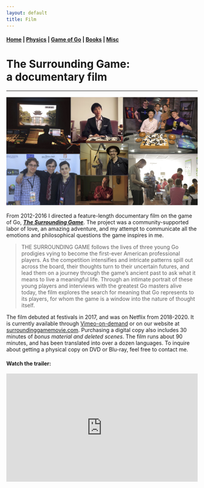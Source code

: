 ```yaml
---
layout: default
title: Film
---
```


#### [Home](index.md) | [Physics](physics.md) | [Game of Go](go.md) | [Books](books.md) | [Misc](misc.md)

# The Surrounding Game: <br/> a documentary film

---

![film image](/images/TSG_collage.png)

From 2012-2016 I directed a feature-length documentary film on the game of Go, **[*The Surrounding Game*](https://www.surroundinggamemovie.com/)**. 
The project was a community-supported labor of love, an amazing adventure, and my attempt to communicate all the emotions and philosophical questions the game inspires in me. 

>THE SURROUNDING GAME follows the lives of three young Go prodigies vying to become the first-ever American professional players. As the competition intensifies and intricate patterns spill out across the board, their thoughts turn to their uncertain futures, and lead them on a journey through the game’s ancient past to ask what it means to live a meaningful life. Through an intimate portrait of these young players and interviews with the greatest Go masters alive today, the film explores the search for meaning that Go represents to its players, for whom the game is a window into the nature of thought itself.

<!---
#### We're now on [NETFLIX](https://www.netflix.com/title/81006598)!

#### You can also buy a copy of *The Surrounding Game* on these platforms:

| **[iTunes](https://tinyurl.com/TheSurroundingGameiTunes)** | **[Amazon](https://tinyurl.com/SurroundingGameAMZ)** | **[Google Play](https://tinyurl.com/SurroundingGameGP)** | **[Vimeo](https://vimeo.com/ondemand/thesurroundinggame)** | **[Vudu](https://www.vudu.com/content/movies/details/The-Surrounding-Game/944819)** | **[Steam](https://store.steampowered.com/app/854240/The_Surrounding_Game/)** |

and on **[VHX](http://thesurroundinggame.vhx.tv/)** directly through our website [surroundinggamemovie.com](https://www.surroundinggamemovie.com/). 
-->

The film debuted at festivals in 2017, and was on Netflix from 2018-2020. It is currently available through [Vimeo-on-demand](https://vimeo.com/ondemand/thesurroundinggame) or on our website at [surroundinggamemovie.com](https://www.surroundinggamemovie.com/). Purchasing a digital copy also includes 30 minutes of *bonus material and deleted scenes*. The film runs about 90 minutes, and has been translated into over a dozen languages. To inquire about getting a physical copy on DVD or Blu-ray, feel free to contact me. 

#### Watch the trailer:

<!--
<iframe width="560" height="315" src="https://www.youtube.com/embed/QyfWChDhtu0?rel=0&amp;showinfo=0" frameborder="0" allow="autoplay; encrypted-media" allowfullscreen></iframe>
-->

<style>.embed-container { position: relative; padding-bottom: 56.25%; height: 0; overflow: hidden; max-width: 100%; } .embed-container iframe, .embed-container object, .embed-container embed { position: absolute; top: 0; left: 0; width: 100%; height: 100%; }</style><div class='embed-container'><iframe src='https://www.youtube.com/embed/QyfWChDhtu0?rel=0&amp;showinfo=0' frameborder='0' allowfullscreen></iframe></div>




